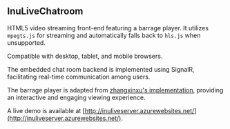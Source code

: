 ## InuLiveChatroom ##

HTML5 video streaming front-end featuring a barrage player. It utilizes `mpegts.js` for streaming and automatically falls back to `hls.js` when unsupported. 

Compatible with desktop, tablet, and mobile browsers.

The embedded chat room backend is implemented using SignalR, facilitating real-time communication among users.

The barrage player is adapted from [zhangxinxu's implementation](http://www.zhangxinxu.com/wordpress/?p=6386), providing an interactive and engaging viewing experience.

A live demo is available at [http://inuliveserver.azurewebsites.net/](http://inuliveserver.azurewebsites.net/).

